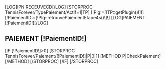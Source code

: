 [LOG]IPN RECEUVECD[/LOG]
[STORPROC TennisForever/TypePaiement/Actif=1|TP]
    [!Plg:=[!TP::getPlugin()!]!]
    [!PaiementID:=[!Plg::retrouvePaiementEtape4s()!]!]
[LOG]PAIEMENT [!PaiementID!][/LOG]
    <h2>PAIEMENT [!PaiementID!]</h2>
    [IF [!PaiementID!]>0]
        [STORPROC TennisForever/Paiement/[!PaiementID!]|P|0|1]
            [METHOD P|CheckPaiement][/METHOD]
        [/STORPROC]
    [/IF]
[/STORPROC]